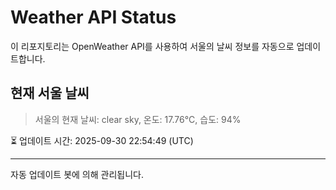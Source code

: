
# Weather API Status

이 리포지토리는 OpenWeather API를 사용하여 서울의 날씨 정보를 자동으로 업데이트합니다.

## 현재 서울 날씨
> 서울의 현재 날씨: clear sky, 온도: 17.76°C, 습도: 94%

⏳ 업데이트 시간: 2025-09-30 22:54:49 (UTC)

---
자동 업데이트 봇에 의해 관리됩니다.
